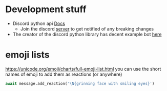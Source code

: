 

# Development stuff

- Discord python api [Docs](http://discordpy.readthedocs.io/)
    - Join the discord [server](https://discord.gg/r3sSKJJ) to get notified of any breaking changes
- The creator of the discord python library has decent example bot [here](https://github.com/Rapptz/RoboDanny)

# emoji lists
https://unicode.org/emoji/charts/full-emoji-list.html
you can use the short names of emoji to add them as reactions (or anywhere)
```python
await message.add_reaction('\N{grinning face with smiling eyes}')
```